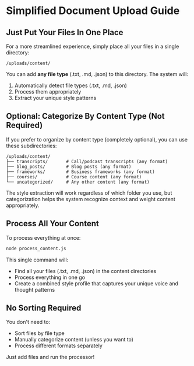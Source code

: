 # Simplified Document Upload Guide

## Just Put Your Files In One Place

For a more streamlined experience, simply place all your files in a single directory:

```
/uploads/content/
```

You can add **any file type** (.txt, .md, .json) to this directory. The system will:
1. Automatically detect file types (.txt, .md, .json)
2. Process them appropriately
3. Extract your unique style patterns

## Optional: Categorize By Content Type (Not Required)

If you prefer to organize by content type (completely optional), you can use these subdirectories:

```
/uploads/content/
├── transcripts/       # Call/podcast transcripts (any format)
├── blog_posts/        # Blog posts (any format) 
├── frameworks/        # Business frameworks (any format)
├── courses/           # Course content (any format)
└── uncategorized/     # Any other content (any format)
```

The style extraction will work regardless of which folder you use, but categorization helps the system recognize context and weight content appropriately.

## Process All Your Content

To process everything at once:

```bash
node process_content.js
```

This single command will:
- Find all your files (.txt, .md, .json) in the content directories
- Process everything in one go
- Create a combined style profile that captures your unique voice and thought patterns

## No Sorting Required

You don't need to:
- Sort files by file type
- Manually categorize content (unless you want to)
- Process different formats separately

Just add files and run the processor!